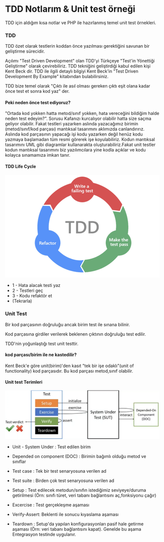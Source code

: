 # TDD Notlarım & Unit test örneği

TDD için aldığım kısa notlar ve PHP ile hazırlanmış temel unit test örnekleri.

### TDD
TDD özet olarak testlerin koddan önce yazılması gerektiğini savunan bir geliştirme sürecidir.

Açılımı "Test Driven Development" olan TDD'yi Türkçeye "Test'in Yönettiği Geliştirme" olarak çevirebiliriz.
TDD tekniğini geliştirdiği kabul edilen kişi Kent Beck dir. TDD ile ilgili detaylı bilgiyi Kent Beck'in "Test Driven Development By Example" kitabından bulabilirsiniz. 

TDD bize temel olarak "Çıktı ile asıl olması gereken çıktı eşit olana kadar önce test et sonra kod yaz" der.

#### Peki neden önce test ediyoruz?
"Ortada kod yokken hatta metod/sınıf yokken, hata vereceğini bildiğim halde neden test edeyim?".
Sorusu Kafanızı kurcalıyor olabilir hatta size saçma geliyor olabilir. Fakat testleri yazarken aslında yazacağımız
birimin (metod/sınıf/kod parçası) mantıksal tasarımını aklımızda canlandırırız. Aslında kod parçasının yapacağı işi
kodu yazarken değil henüz kodu yazmaya başlamadan tüm resmi görerek işe koyulabiliriz. Kodun mantıksal tasarımını
UML gibi diagramlar kullanarakta oluşturabiliriz.Fakat unit testler kodun mantıksal tasarımını biz yazılımcılara
yine kodla açıklar ve kodu kolayca sınamamıza imkan tanır.

#### TDD Life Cycle
![TDD Life Cycle](https://raw.githubusercontent.com/abdurrahimbulut/php-tdd-unit-test/main/img/life_cycle.webp "TDD Life Cycle.")

* 1 - Hata alacak testi yaz
* 2 - Testleri geç
* 3 - Kodu refaktör et
* (Tekrarla)


### Unit Test

Bir kod parçasının doğruluğu ancak birim test ile sınana bilinir.

Kod parçasına girdiler verilerek beklenen çıktının doğruluğu test edilir.

TDD'nin yoğunlaştığı test unit testtir.

#### kod parçası/birim ile ne kastedilir?

Kent Beck'e göre unit(birim)'den kasıt "tek bir işe odaklı"(unit of functionality)  kod parçasıdır.
Bu kod parçası metod,sınıf olabilir.

#### Unit test Terimleri

![TDD Life Cycle](https://raw.githubusercontent.com/abdurrahimbulut/php-tdd-unit-test/main/img/unit_test.png "TDD Life Cycle.")

* Unit - System Under : Test edilen birim


* Depended on component (DOC) : Birimin bağımlı olduğu metod ve sınıflar


* Test case : Tek bir test senaryosuna verilen ad


* Test suite : Birden çok test senaryosuna verilen ad


* Setup : Test edilecek metodun/sınıfın istediğimiz seviyeye/duruma getirilmesi (Örn: sınıfı türet, veri tabanı bağlantısını aç,fonksiyonu çağır)


* Excercise : Test gerçekleşme aşaması


* Verify-Assert: Beklenti ile sonucu kıyaslama aşaması


* Teardown : Setup'da yapılan konfigurasyonları pasif hale getirme aşaması (Örn: veri tabanı bağlantısını kapat). Genelde bu aşama Entegrasyon testinde uygulanır.

